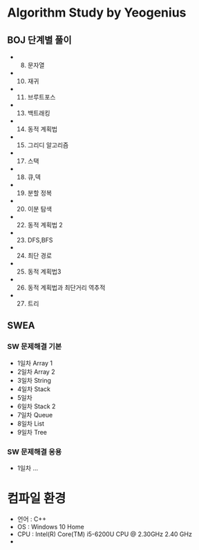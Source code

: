 # Algorithm Study by **Yeogenius**
## BOJ 단계별 풀이
- 08. 문자열
- 10. 재귀
- 11. 브루트포스
- 13. 백트래킹
- 14. 동적 계획법
- 15. 그리디 알고리즘
- 17. 스택
- 18. 큐,덱
- 19. 분할 정복
- 20. 이분 탐색
- 22. 동적 계획법 2
- 23. DFS,BFS
- 24. 최단 경로
- 25. 동적 계획법3
- 26. 동적 계획법과 최단거리 역추적
- 27. 트리

## SWEA
### SW 문제해결 기본
- 1일차 Array 1
- 2일차 Array 2
- 3일차 String
- 4일차 Stack
- 5일차
- 6일차 Stack 2
- 7일차 Queue
- 8일차 List
- 9일차 Tree
### SW 문제해결 응용
- 1일차 ...
# 컴파일 환경
- 언어 : C++
- OS : Windows 10 Home
- CPU : Intel(R) Core(TM) i5-6200U CPU @ 2.30GHz 2.40 GHz
- 
